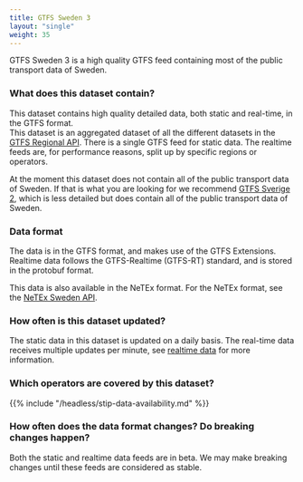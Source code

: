 ```yaml
---
title: GTFS Sweden 3
layout: "single"
weight: 35
---
```


GTFS Sweden 3 is a high quality GTFS feed containing most of the public transport data of Sweden. 

### What does this dataset contain?

This dataset contains high quality detailed data, both static and real-time, in the GTFS format.  
This dataset is an aggregated dataset of all the different datasets in the [GTFS Regional API](/api/trafiklab-apis/gtfs-regional/).
There is a single GTFS feed for static data. The realtime feeds are, for performance reasons, split up by specific regions or operators. 

At the moment this dataset does not contain all of the public transport data of Sweden.
If that is what you are looking for we recommend [GTFS Sverige 2](/api/trafiklab-apis/gtfs-sverige-2/), which is less detailed but does contain all of the public transport data of Sweden.

### Data format

The data is in the GTFS format, and makes use of the GTFS Extensions. Realtime data follows the GTFS-Realtime
(GTFS-RT) standard, and is stored in the protobuf format.

This data is also available in the NeTEx format. For the NeTEx format, see the 
[NeTEx Sweden API](/api/trafiklab-apis/netex-sweden/).

### How often is this dataset updated?

The static data in this dataset is updated on a daily basis. The real-time data receives multiple updates per minute,
see [realtime data](realtime) for more information.

### Which operators are covered by this dataset?

{{% include "/headless/stip-data-availability.md" %}}

### How often does the data format changes? Do breaking changes happen?

Both the static and realtime data feeds are in beta. We may make breaking changes until these feeds are considered as stable.